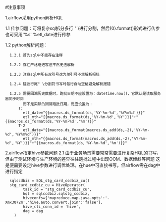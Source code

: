 #注意事项

1.airflow采用python解析HQL

  1.1 传参问题：可将复杂sql拆分多行 " \进行分割，然后{0}.format()形式进行传参
              也可采用'%s' %etl_date进行传参

  1.2 python解析问题：

      1.2.1 首先sql中不能存在注释

      1.2.2 存在严格缩进写法不然无法解析

      1.2.3 注意sql中所有双引号改为单引号不然解析报错

      1.2.4 建议行尾" \分割符书写时每行自动空格避免解析报错
      
      1.2.5 需要回溯历史数据时，跑批日期不应设置为：datetime.now()，它默认是读取服务器同步时间
            而不是实际的回溯跑批日期，而应设置为：
          T:
            etl_date="{{macros.ds_format(ds,'%Y-%m-%d','%Y%m%d')}}"
            etl_mth="{{macros.ds_format(ds,'%Y-%m-%d','%Y')}}"+"{{macros.ds_format(ds,'%Y-%m-%d','%m')}}"
          T-2
            etl_date="{{macros.ds_format(macros.ds_add(ds,-2),'%Y-%m-%d','%Y%m%d')}}"
            etl_mth="{{macros.ds_format(macros.ds_add(ds,-2),'%Y-%m-%d','%Y')}}"+"{{macros.ds_format(ds,'%Y-%m-%d','%m')}}"
  
2.airflow指定hive参数问题
  2.1 由于业务场景需要常常需要进行复杂HQL的书写，但由于测试环境与生产环境的差异往往跑批过程中出现OOM、数据倾斜等问题
      这是便需要设定hive参数进行调优处理。在hue中可直接书写，但airflow需在dag中进行指定
      
      sqlccdbiz = SQL_stg_card_ccdbiz_cu()
      stg_card_ccdbiz_cu = HiveOperator(
            task_id = "stg_card_ccdbiz_cu",
            hql = sqlccdbiz.sqlstg_ccdbiz,
            hiveconfs={'mapreduce.map.java.opts':'-Xmx3072m','hive.auto.convert.join':'false'},
            hive_cli_conn_id = 'hive',
            dag = dag
      	)